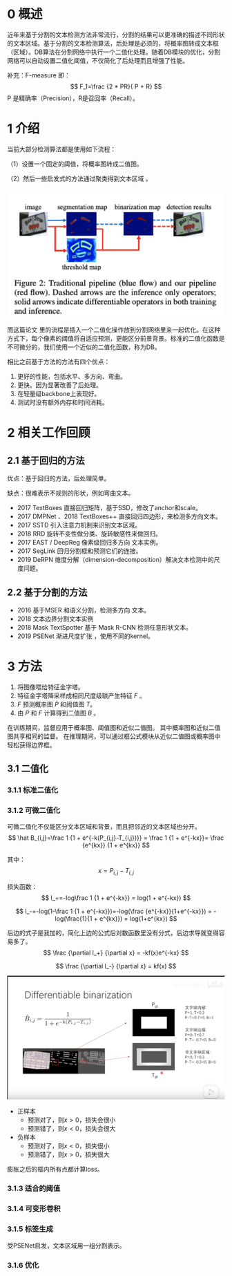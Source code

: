# 0 概述	
近年来基于分割的文本检测方法非常流行，分割的结果可以更准确的描述不同形状的文本区域。
​	基于分割的文本检测算法，后处理是必须的，将概率图转成文本框（区域）。DB算法在分割网络中执行一个二值化处理。随着DB模块的优化，分割网络可以自动设置二值化阈值，不仅简化了后处理而且增强了性能。

补充：F-measure 即：
$$
F_1=\frac {2 * PR}{ P + R}
$$
P 是精确率（Precision），R是召回率（Recall）。



# 1 介绍

当前大部分检测算法都是使用如下流程：

（1）设置一个固定的阈值，将概率图转成二值图。

（2）然后一些启发式的方法通过聚类得到文本区域 。

![image-20200821113749771](image-20200821113749771.png)

而这篇论文 里的流程是插入一个二值化操作放到分割网络里来一起优化。在这种方式下，每个像素的阈值将自适应预测，更能区分前景背景。标准的二值化函数是不可微分的，我们使用一个近似的二值化函数，称为DB。

相比之前基于方法的方法有四个优点：

1. 更好的性能，包括水平、多方向、弯曲。
2. 更快。因为显著改善了后处理。
3. 在轻量级backbone上表现好。
4. 测试时没有额外内存和时间消耗。



# 2 相关工作回顾

## 2.1 基于回归的方法

优点：基于回归的方法，后处理简单。

缺点：很难表示不规则的形状，例如弯曲文本。

- 2017 TextBoxes 直接回归矩阵，基于SSD，修改了anchor和scale。
- 2017 DMPNet 、2018 TextBoxes++ 直接回归四边形，来检测多方向文本。
- 2017 SSTD 引入注意力机制来识别文本区域。
- 2018 RRD 旋转不变性做分类、旋转敏感性来做回归。
- 2017 EAST / DeepReg 像素级回归多方向 文本实例。
- 2017 SegLink 回归分割框和预测它们的连接。
- 2019 DeRPN 维度分解（dimension-decomposition）解决文本检测中的尺度问题。



## 2.2 基于分割的方法

- 2016 基于MSER 和语义分割，检测多方向 文本。
- 2018 文本边界分割文本实例
- 2018 Mask TextSpotter 基于 Mask R-CNN 检测任意形状文本。
- 2019 PSENet 渐进尺度扩张 ，使用不同的kernel。 

# 3 方法



1. 将图像喂给特征金字塔。
2. 特征金字塔降采样成相同尺度级联产生特征 $F$ 。
3. $F$ 预测概率图 $P$ 和阈值图 $T$。
4. 由 $P$ 和 $F$ 计算得到二值图 $B$ 。

在训练期间，监督应用于概率图、阈值图和近似二值图。 其中概率图和近似二值图共享相同的监督。
在推理期间，可以通过框公式模块从近似二值图或概率图中轻松获得边界框。

## 3.1 二值化

### 3.1.1 标准二值化

### 3.1.2 可微二值化

可微二值化不仅能区分文本区域和背景，而且把邻近的文本区域也分开。
$$
\hat B_{i,j}=\frac 1 {1 + e^{-k(P_{i,j}-T_{i,j})}} = \frac 1 {1 + e^{-kx}}= \frac {e^{kx}} {1 + e^{kx}}
$$


其中：
$$
x =P_{i,j}-T_{i,j}
$$


损失函数：
$$
l_+=-log\frac 1 {1 + e^{-kx}} 
= log(1 + e^{-kx})
$$

$$
l_-=-log(1-\frac 1 {1 + e^{-kx}})=-log(\frac {e^{-kx}}{1+e^{-kx}}) = -log(\frac{1}{1 + e^{kx}}) = log(1+e^{kx})
$$





后边的式子是我加的，简化上边的公式后对数函数里没有分式，后边求导就变得容易多了。
$$
\frac {\partial l_+} {\partial x} = -kf(x)e^{-kx}
$$

$$
\frac {\partial l_-} {\partial x} = kf(x)
$$


![](dbnet_bin.png)

- 正样本
  - 预测对了，则$x>0$，损失会很小
  - 预测错了，则$x<0$，损失会很大
- 负样本
  - 预测对了，则$x<0$，损失很小
  - 预测错了，则$x>0$，损失很大

膨胀之后的框内所有点都计算loss。

### 3.1.3 适合的阈值

### 3.1.4 可变形卷积

### 3.1.5 标签生成 

受PSENet启发，文本区域用一组分割表示。

### 3.1.6 优化

